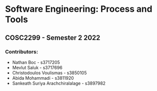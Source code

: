 # Software Engineering: Process and Tools
## COSC2299 - Semester 2 2022

### Contributors:
- Nathan Boc - s3717205
- Mevlut Saluk - s3717696
- Christodoulos Voulismas - s3850105
- Abida Mohammadi - s3811920
- Sankeath Suriya Arachchiralalage - s3897982
